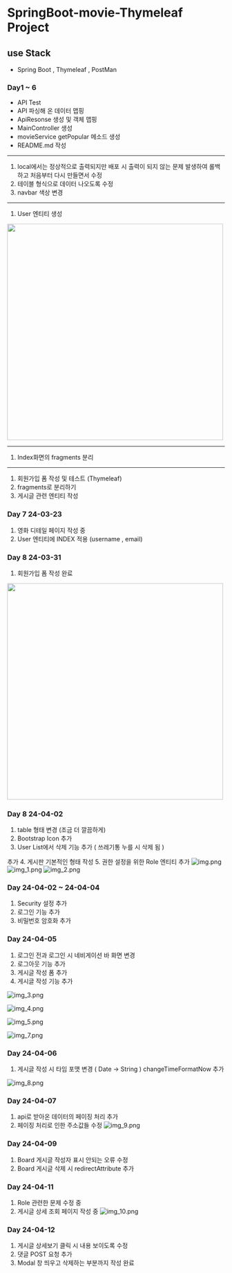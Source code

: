 # SpringBoot-movie-Thymeleaf Project

## use Stack 
- Spring Boot , Thymeleaf , PostMan 

### Day1 ~ 6

- API Test
- API 파싱해 온 데이터 맵핑
- ApiResonse 생성 및 객체 맵핑
- MainController 생성
- movieService getPopular 메소드 생성
- README.md 작성
------------------
1. local에서는 정상적으로 출력되지만 배포 시 출력이 되지 않는 문제 발생하여 롤백 하고 처음부터 다시 만들면서 수정 
2. 테이블 형식으로 데이터 나오도록 수정 
3. navbar 색상 변경

-------------------
1. User 엔티티 생성

<img src="README-image/img.png" width=500 height=500 >

-------------------

1. Index화면의 fragments 분리 

-------------------
1. 회원가입 폼 작성 및 테스트 (Thymeleaf)
2. fragments로 분리하기
3. 게시글 관련 엔티티 작성

### Day 7 24-03-23

1. 영화 디테일 페이지 작성 중 
2. User 엔티티에 INDEX 적용 (username , email)

### Day 8 24-03-31
1. 회원가입 폼 작성 완료
<img src="README-image/img-sign.png" width=500 height=500 >


### Day 8 24-04-02
1. table 형태 변경 (조금 더 깔끔하게)
2. Bootstrap Icon 추가
3. User List에서 삭제 기능 추가 ( 쓰레기통 누를 시 삭제 됨 )

추가
4. 게시판 기본적인 형태 작성
5. 권한 설정을 위한 Role 엔티티 추가
![img.png](img.png)
![img_1.png](README-image/img_1.png)
![img_2.png](README-image/img_2.png)


### Day 24-04-02 ~ 24-04-04
1. Security 설정 추가 
2. 로그인 기능 추가 
3. 비밀번호 암호화 추가


### Day 24-04-05
1. 로그인 전과 로그인 시 네비게이션 바 화면 변경
2. 로그아웃 기능 추가 
3. 게시글 작성 폼 추가 
4. 게시글 작성 기능 추가 

![img_3.png](README-image/img_3.png)

![img_4.png](README-image/img_4.png)

![img_5.png](README-image/img_5.png)

![img_7.png](README-image/img_7.png)

### Day 24-04-06

1. 게시글 작성 시 타임 포맷 변경 ( Date -> String ) changeTimeFormatNow 추가

![img_8.png](README-image/img_8.png)

### Day 24-04-07

1. api로 받아온 데이터의 페이징 처리 추가
2. 페이징 처리로 인한 주소값들 수정
![img_9.png](README-image/img_9.png)

### Day 24-04-09
1. Board 게시글 작성자 표시 안되는 오류 수정
2. Board 게시글 삭제 시 redirectAttribute 추가

### Day 24-04-11
1. Role 관련한 문제 수정 중 
2. 게시글 상세 조회 페이지 작성 중 
![img_10.png](README-image/img_10.png)


### Day 24-04-12
1. 게시글 상세보기 클릭 시 내용 보이도록 수정
2. 댓글 POST 요청 추가
3. Modal 창 띄우고 삭제하는 부분까지 작성 완료